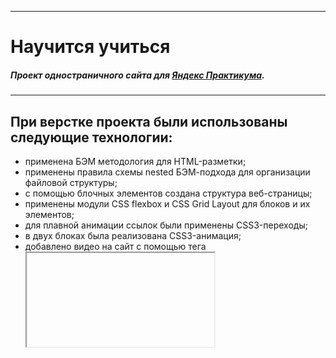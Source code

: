 ***
# Научится учиться
##### Проект одностраничного сайта для [Яндекс Практикума](https://praktikum.yandex.ru/).
***
## При верстке проекта были использованы следующие технологии:

* применена БЭМ методология для HTML-разметки;
* применены правила схемы nested БЭМ-подхода для организации файловой структуры;
* с помощью блочных элементов создана структура веб-страницы;
* применены модули CSS flexbox и CSS Grid Layout для блоков и их элементов;
* для плавной анимации ссылок были применены CSS3-переходы;
* в двух блоках была реализована CSS3-анимация;
* добавлено видео на сайт с помощью тега <iframe>. 
  


## Планы по доработке проекта.

* отцентрировать вращение синего треугольника в блоке Kaufman;
* добавить адаптиптивность дизайну;
* добавить форму обратной связи;
* дописать вендорные префиксы для кроссбраузерности сайта.
***
